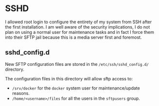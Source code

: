 # SSHD

I allowed root login to configure the entirety of my system from SSH after the first installation. I am well aware of the security implications, I do not plan on using a normal user for maintenance tasks and in fact I force them into their SFTP jail because this is a media server first and foremost.

## sshd_config.d

New SFTP configuration files are stored in the `/etc/ssh/sshd_config.d/` directory.

The configuration files in this directory will allow sftp access to:
- `/srv/docker` for the `docker` system user for maintenance/update reasons.
- `/home/<username>/files` for all the users in the `sftpusers` group.
